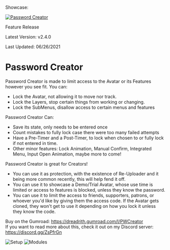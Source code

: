 Showcase:

[![Password Creator](http://img.youtube.com/vi/D8H2ZRW3mfI/0.jpg)](http://www.youtube.com/watch?v=D8H2ZRW3mfI "Password Creator")

Feature Release

Latest Version: v2.4.0

Last Updated: 06/26/2021

# Password Creator

Password Creator is made to limit access to the Avatar or its Features however you see fit. You can:
- Lock the Avatar, not allowing it to move nor track.
- Lock the Layers, stop certain things from working or changing.
- Lock the SubMenus, disallow access to certain menus and features

Password Creator Can:
- Save its state, only needs to be entered once
- Count mistakes to fully lock case there were too many failed attempts
- Have a Pre-Timer and a Post-Timer, to lock when chosen to or fully lock if not entered in time.
- Other minor features: Lock Animation, Manual Confirm, Integrated Menu, Input Open Animation, maybe more to come!

Password Creator is great for Creators! 
- You can use it as protection, with the existence of Re-Uploader and it being more common recently, this will help fend it off.
- You can use it to showcase a Demo/Trial Avatar, whose use time is limited or access to features is blocked, unless they know the password.
- You can use it to limit the access to friends, supporters, patrons, or whoever you'd like by giving them the access code. If the Avatar gets cloned, they won't get to use it depending on how you lock it unless they know the code.

Buy on the Gumroad: https://dreadrith.gumroad.com/l/PWCreator  
If you want to read more about this, check it out on my Discord server: https://discord.gg/ZsPfrGn

![Setup](https://github.com/Dreadrith/DreadScripts/blob/main/PasswordCreator/Info_Images/PWSetup.gif)
![Modules](https://github.com/Dreadrith/DreadScripts/blob/main/PasswordCreator/Info_Images/PWSettings.gif)
